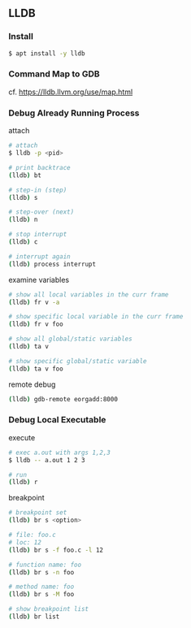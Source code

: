 ## LLDB

### Install
```bash
$ apt install -y lldb
```

### Command Map to GDB
cf. https://lldb.llvm.org/use/map.html

### Debug Already Running Process
attach
```bash
# attach
$ lldb -p <pid>

# print backtrace
(lldb) bt

# step-in (step)
(lldb) s

# step-over (next)
(lldb) n

# stop interrupt
(lldb) c

# interrupt again
(lldb) process interrupt
```

examine variables
```bash
# show all local variables in the curr frame
(lldb) fr v -a

# show specific local variable in the curr frame
(lldb) fr v foo

# show all global/static variables
(lldb) ta v

# show specific global/static variable
(lldb) ta v foo
```

remote debug
```bash
(lldb) gdb-remote eorgadd:8000
```

### Debug Local Executable
execute
```bash
# exec a.out with args 1,2,3
$ lldb -- a.out 1 2 3

# run
(lldb) r
```

breakpoint
```bash
# breakpoint set
(lldb) br s <option>

# file: foo.c
# loc: 12
(lldb) br s -f foo.c -l 12

# function name: foo
(lldb) br s -n foo

# method name: foo
(lldb) br s -M foo

# show breakpoint list
(lldb) br list
```
